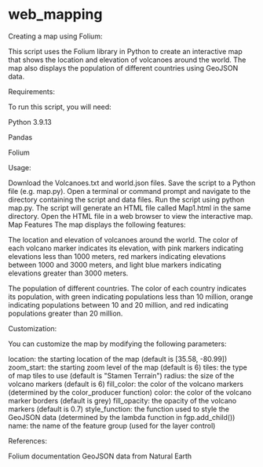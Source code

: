 # web_mapping
Creating a map using Folium:

This script uses the Folium library in Python to create an interactive map that shows the location and elevation of volcanoes around the world. The map also displays the population of different countries using GeoJSON data.

Requirements:

To run this script, you will need:

Python 3.9.13

Pandas

Folium

Usage:

Download the Volcanoes.txt and world.json files.
Save the script to a Python file (e.g. map.py).
Open a terminal or command prompt and navigate to the directory containing the script and data files.
Run the script using python map.py.
The script will generate an HTML file called Map1.html in the same directory.
Open the HTML file in a web browser to view the interactive map.
Map Features
The map displays the following features:

The location and elevation of volcanoes around the world. The color of each volcano marker indicates its elevation, with pink markers indicating elevations less than 1000 meters, red markers indicating elevations between 1000 and 3000 meters, and light blue markers indicating elevations greater than 3000 meters.

The population of different countries. The color of each country indicates its population, with green indicating populations less than 10 million, orange indicating populations between 10 and 20 million, and red indicating populations greater than 20 million.

Customization:

You can customize the map by modifying the following parameters:

location: the starting location of the map (default is [35.58, -80.99])
zoom_start: the starting zoom level of the map (default is 6)
tiles: the type of map tiles to use (default is "Stamen Terrain")
radius: the size of the volcano markers (default is 6)
fill_color: the color of the volcano markers (determined by the color_producer function)
color: the color of the volcano marker borders (default is grey)
fill_opacity: the opacity of the volcano markers (default is 0.7)
style_function: the function used to style the GeoJSON data (determined by the lambda function in fgp.add_child())
name: the name of the feature group (used for the layer control)

References:

Folium documentation
GeoJSON data from Natural Earth
